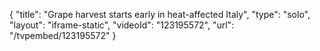 {
    "title": "Grape harvest starts early in heat-affected Italy",
    "type": "solo",
    "layout": "iframe-static",
    "videoId": "123195572",
    "url": "\/tvpembed\/123195572"
}